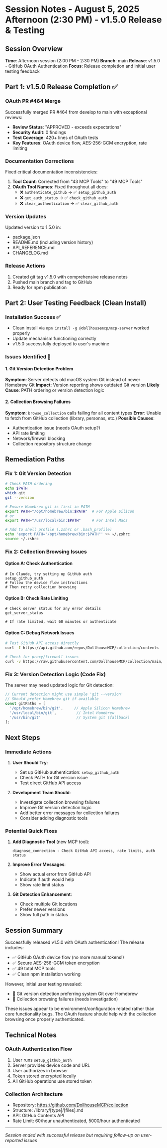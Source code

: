 # Session Notes - August 5, 2025 Afternoon (2:30 PM) - v1.5.0 Release & Testing

## Session Overview
**Time**: Afternoon session (2:00 PM - 2:30 PM)
**Branch**: main
**Release**: v1.5.0 - GitHub OAuth Authentication
**Focus**: Release completion and initial user testing feedback

## Part 1: v1.5.0 Release Completion ✅

### OAuth PR #464 Merge
Successfully merged PR #464 from develop to main with exceptional reviews:
- **Review Status**: "APPROVED - exceeds expectations"
- **Security Audit**: 0 findings
- **Test Coverage**: 420+ lines of OAuth tests
- **Key Features**: OAuth device flow, AES-256-GCM encryption, rate limiting

### Documentation Corrections
Fixed critical documentation inconsistencies:
1. **Tool Count**: Corrected from "43 MCP Tools" to "49 MCP Tools"
2. **OAuth Tool Names**: Fixed throughout all docs:
   - ❌ `authenticate_github` → ✅ `setup_github_auth`
   - ❌ `get_auth_status` → ✅ `check_github_auth`
   - ❌ `clear_authentication` → ✅ `clear_github_auth`

### Version Updates
Updated version to 1.5.0 in:
- package.json
- README.md (including version history)
- API_REFERENCE.md
- CHANGELOG.md

### Release Actions
1. Created git tag v1.5.0 with comprehensive release notes
2. Pushed main branch and tag to GitHub
3. Ready for npm publication

## Part 2: User Testing Feedback (Clean Install)

### Installation Success ✅
- Clean install via `npm install -g @dollhousemcp/mcp-server` worked properly
- Update mechanism functioning correctly
- v1.5.0 successfully deployed to user's machine

### Issues Identified 🔴

#### 1. Git Version Detection Problem
**Symptom**: Server detects old macOS system Git instead of newer Homebrew Git
**Impact**: Version reporting shows outdated Git version
**Likely Cause**: PATH ordering or version detection logic

#### 2. Collection Browsing Failures
**Symptom**: `browse_collection` calls failing for all content types
**Error**: Unable to fetch from GitHub collection (library, personas, etc.)
**Possible Causes**:
- Authentication issue (needs OAuth setup?)
- API rate limiting
- Network/firewall blocking
- Collection repository structure change

## Remediation Paths

### Fix 1: Git Version Detection
```bash
# Check PATH ordering
echo $PATH
which git
git --version

# Ensure Homebrew git is first in PATH
export PATH="/opt/homebrew/bin:$PATH"  # For Apple Silicon
# or
export PATH="/usr/local/bin:$PATH"     # For Intel Macs

# Add to shell profile (.zshrc or .bash_profile)
echo 'export PATH="/opt/homebrew/bin:$PATH"' >> ~/.zshrc
source ~/.zshrc
```

### Fix 2: Collection Browsing Issues

#### Option A: Check Authentication
```
# In Claude, try setting up GitHub auth
setup_github_auth
# Follow the device flow instructions
# Then retry collection browsing
```

#### Option B: Check Rate Limiting
```
# Check server status for any error details
get_server_status

# If rate limited, wait 60 minutes or authenticate
```

#### Option C: Debug Network Issues
```bash
# Test GitHub API access directly
curl -I https://api.github.com/repos/DollhouseMCP/collection/contents

# Check for proxy/firewall issues
curl -v https://raw.githubusercontent.com/DollhouseMCP/collection/main/README.md
```

### Fix 3: Version Detection Logic (Code Fix)
The server may need updated logic for Git detection:
```typescript
// Current detection might use simple 'git --version'
// Should prefer Homebrew git if available
const gitPaths = [
  '/opt/homebrew/bin/git',     // Apple Silicon Homebrew
  '/usr/local/bin/git',         // Intel Homebrew  
  '/usr/bin/git'                // System git (fallback)
];
```

## Next Steps

### Immediate Actions
1. **User Should Try**:
   - Set up GitHub authentication: `setup_github_auth`
   - Check PATH for Git version issue
   - Test direct GitHub API access

2. **Development Team Should**:
   - Investigate collection browsing failures
   - Improve Git version detection logic
   - Add better error messages for collection failures
   - Consider adding diagnostic tools

### Potential Quick Fixes
1. **Add Diagnostic Tool** (new MCP tool):
   ```
   diagnose_connection - Check GitHub API access, rate limits, auth status
   ```

2. **Improve Error Messages**:
   - Show actual error from GitHub API
   - Indicate if auth would help
   - Show rate limit status

3. **Git Detection Enhancement**:
   - Check multiple Git locations
   - Prefer newer versions
   - Show full path in status

## Session Summary

Successfully released v1.5.0 with OAuth authentication! The release includes:
- ✅ GitHub OAuth device flow (no more manual tokens!)
- ✅ Secure AES-256-GCM token encryption
- ✅ 49 total MCP tools
- ✅ Clean npm installation working

However, initial user testing revealed:
- 🔴 Git version detection preferring system Git over Homebrew
- 🔴 Collection browsing failures (needs investigation)

These issues appear to be environment/configuration related rather than core functionality bugs. The OAuth feature should help with the collection browsing once properly authenticated.

## Technical Notes

### OAuth Authentication Flow
1. User runs `setup_github_auth`
2. Server provides device code and URL
3. User authorizes in browser
4. Token stored encrypted locally
5. All GitHub operations use stored token

### Collection Architecture
- Repository: https://github.com/DollhouseMCP/collection
- Structure: /library/[type]/[files].md
- API: GitHub Contents API
- Rate Limit: 60/hour unauthenticated, 5000/hour authenticated

---
*Session ended with successful release but requiring follow-up on user-reported issues*